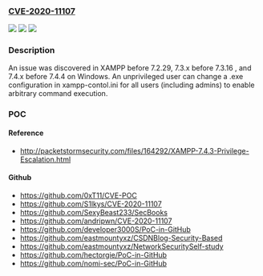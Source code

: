 ### [CVE-2020-11107](https://cve.mitre.org/cgi-bin/cvename.cgi?name=CVE-2020-11107)
![](https://img.shields.io/static/v1?label=Product&message=n%2Fa&color=blue)
![](https://img.shields.io/static/v1?label=Version&message=n%2Fa&color=blue)
![](https://img.shields.io/static/v1?label=Vulnerability&message=n%2Fa&color=brighgreen)

### Description

An issue was discovered in XAMPP before 7.2.29, 7.3.x before 7.3.16 , and 7.4.x before 7.4.4 on Windows. An unprivileged user can change a .exe configuration in xampp-contol.ini for all users (including admins) to enable arbitrary command execution.

### POC

#### Reference
- http://packetstormsecurity.com/files/164292/XAMPP-7.4.3-Privilege-Escalation.html

#### Github
- https://github.com/0xT11/CVE-POC
- https://github.com/S1lkys/CVE-2020-11107
- https://github.com/SexyBeast233/SecBooks
- https://github.com/andripwn/CVE-2020-11107
- https://github.com/developer3000S/PoC-in-GitHub
- https://github.com/eastmountyxz/CSDNBlog-Security-Based
- https://github.com/eastmountyxz/NetworkSecuritySelf-study
- https://github.com/hectorgie/PoC-in-GitHub
- https://github.com/nomi-sec/PoC-in-GitHub

